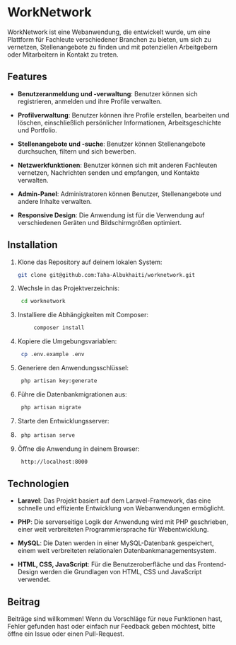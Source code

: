# WorkNetwork

WorkNetwork ist eine Webanwendung, die entwickelt wurde, um eine Plattform für Fachleute verschiedener Branchen zu
bieten, um sich zu vernetzen, Stellenangebote zu finden und mit potenziellen Arbeitgebern oder Mitarbeitern in Kontakt
zu treten.

## Features

- **Benutzeranmeldung und -verwaltung**: Benutzer können sich registrieren, anmelden und ihre Profile verwalten.

- **Profilverwaltung**: Benutzer können ihre Profile erstellen, bearbeiten und löschen, einschließlich persönlicher
  Informationen, Arbeitsgeschichte und Portfolio.

- **Stellenangebote und -suche**: Benutzer können Stellenangebote durchsuchen, filtern und sich bewerben.

- **Netzwerkfunktionen**: Benutzer können sich mit anderen Fachleuten vernetzen, Nachrichten senden und empfangen, und
  Kontakte verwalten.

- **Admin-Panel**: Administratoren können Benutzer, Stellenangebote und andere Inhalte verwalten.

- **Responsive Design**: Die Anwendung ist für die Verwendung auf verschiedenen Geräten und Bildschirmgrößen optimiert.


## Installation

1. Klone das Repository auf deinem lokalen System:

    ```bash 
   git clone git@github.com:Taha-Albukhaiti/worknetwork.git
   ```

2. Wechsle in das Projektverzeichnis:

   ```bash 
    cd worknetwork
    ```

3. Installiere die Abhängigkeiten mit Composer:

   ```bash 
        composer install
   ```
4. Kopiere die Umgebungsvariablen:

   ```bash 
    cp .env.example .env
   ```
5. Generiere den Anwendungsschlüssel:

   ```bash 
    php artisan key:generate
    ```
6. Führe die Datenbankmigrationen aus:

   ```bash 
    php artisan migrate
    ```
7. Starte den Entwicklungsserver:
8. 
   ```bash 
    php artisan serve
    ```
9. Öffne die Anwendung in deinem Browser:

   ```bash 
    http://localhost:8000
    ```

## Technologien

- **Laravel**: Das Projekt basiert auf dem Laravel-Framework, das eine schnelle und effiziente Entwicklung von Webanwendungen ermöglicht.

- **PHP**: Die serverseitige Logik der Anwendung wird mit PHP geschrieben, einer weit verbreiteten Programmiersprache für Webentwicklung.

- **MySQL**: Die Daten werden in einer MySQL-Datenbank gespeichert, einem weit verbreiteten relationalen Datenbankmanagementsystem.

- **HTML, CSS, JavaScript**: Für die Benutzeroberfläche und das Frontend-Design werden die Grundlagen von HTML, CSS und JavaScript verwendet.

## Beitrag

Beiträge sind willkommen! Wenn du Vorschläge für neue Funktionen hast, Fehler gefunden hast oder einfach nur Feedback geben möchtest, bitte öffne ein Issue oder einen Pull-Request.
